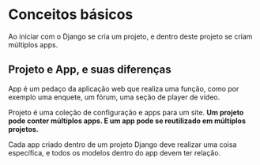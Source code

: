 # Conceitos básicos 

Ao iniciar com o Django se cria um projeto, e dentro deste projeto se criam múltiplos apps.

## Projeto e App, e suas diferenças

App é um pedaço da aplicação web que realiza uma função, como por exemplo uma enquete, um fórum, uma seção de player de vídeo.
  
Projeto é uma coleção de configuração e apps para um site. **Um projeto pode conter múltiplos apps. E um app pode se reutilizado em múltiplos projetos.**

Cada app criado dentro de um projeto Django deve realizar uma coisa específica, e todos os modelos dentro do app devem ter relação.
